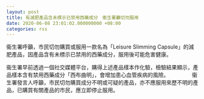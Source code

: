 ```yaml
---
layout: post
title: 有減肥產品含未標示已禁用西藥成分　衞生署籲切勿服用
date: 2020-06-08 23:01:02.000000000 +08:00
categories: rss
---
```


衞生署呼籲，市民切勿購買或服用一款名為「Leisure Slimming Capsule」的減肥產品，因產品含有未標示已禁用的西藥成分，服用後可能危害健康。

衞生署早前透過一個社交媒體平台，購得上述產品樣本作化驗，檢驗結果顯示，產品樣本含有禁用西藥成分「西布曲明」，會增加患心血管疾病的風險。　
　 　　
衞生署發言人呼籲，市民切勿購買成分不明或可疑的產品，亦不應服用來歷不明的產品，已購買有關產品的市民，應立即停止服用。
